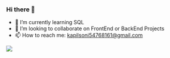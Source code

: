 ### Hi there 👋



- 🌱 I’m currently learning SQL
- 👯 I’m looking to collaborate on FrontEnd or BackEnd Projects
- 📫 How to reach me: kapilsoni54768161@gmail.com
<img src="https://github-readme-stats.vercel.app/api?username=kapil4457&&show_icons=true&title_color=ffffff&icon_color=bb2acf&text_color=daf7dc&bg_color=151515">
